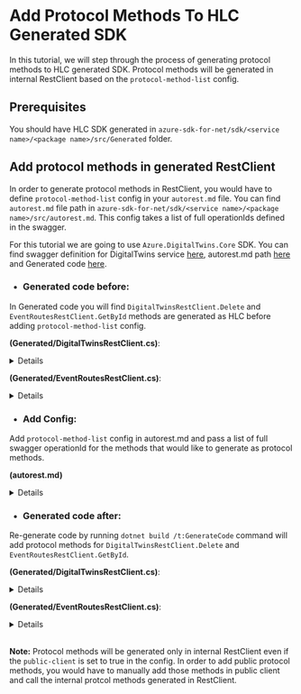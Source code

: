 # Add Protocol Methods To HLC Generated SDK

In this tutorial, we will step through the process of generating protocol methods to HLC generated SDK. Protocol methods will be generated in internal RestClient based on the `protocol-method-list` config.

## Prerequisites

You should have HLC SDK generated in `azure-sdk-for-net/sdk/<service name>/<package name>/src/Generated` folder.

## Add protocol methods in generated RestClient

In order to generate protocol methods in RestClient, you would have to define `protocol-method-list` config in your `autorest.md` file. You can find `autorest.md` file path in `azure-sdk-for-net/sdk/<service name>/<package name>/src/autorest.md`. This config takes a list of full operationIds defined in the swagger. 

For this tutorial we are going to use `Azure.DigitalTwins.Core` SDK. You can find swagger definition for DigitalTwins service [here](https://github.com/Azure/azure-rest-api-specs/blob/14fb40342c19f8b483e132038f8424ee62b745d9/specification/digitaltwins/data-plane/Microsoft.DigitalTwins/stable/2020-10-31/digitaltwins.json), autorest.md path [here](https://github.com/azure-sdk/azure-sdk-for-net/blob/17debdffe16df01ae196579c91ea22e77eddc96a/sdk/digitaltwins/Azure.DigitalTwins.Core/src/autorest.md) and Generated code [here](https://github.com/azure-sdk/azure-sdk-for-net/tree/17debdffe16df01ae196579c91ea22e77eddc96a/sdk/digitaltwins/Azure.DigitalTwins.Core/src/Generated).

* ### Generated code before:

In Generated code you will find `DigitalTwinsRestClient.Delete` and `EventRoutesRestClient.GetById` methods are generated as HLC before adding `protocol-method-list` config.

**(Generated/DigitalTwinsRestClient.cs)**:

<details>

``` C#
internal partial class DigitalTwinsRestClient
{
    public async Task<Response> DeleteAsync(string id, DeleteDigitalTwinOptions digitalTwinsDeleteOptions = null, CancellationToken cancellationToken = default)
    {
        if (id == null)
        {
            throw new ArgumentNullException(nameof(id));
        }

        using var message = CreateDeleteRequest(id, digitalTwinsDeleteOptions);
        await _pipeline.SendAsync(message, cancellationToken).ConfigureAwait(false);
        switch (message.Response.Status)
        {
            case 204:
                return message.Response;
            default:
                throw await ClientDiagnostics.CreateRequestFailedExceptionAsync(message.Response).ConfigureAwait(false);
        }
    }

    public async Task<Response> DeleteAsync(string id, DeleteDigitalTwinOptions digitalTwinsDeleteOptions = null, CancellationToken cancellationToken = default)
    {
        if (id == null)
        {
            throw new ArgumentNullException(nameof(id));
        }

        using var message = CreateDeleteRequest(id, digitalTwinsDeleteOptions);
        await _pipeline.SendAsync(message, cancellationToken).ConfigureAwait(false);
        switch (message.Response.Status)
        {
            case 204:
                return message.Response;
            default:
                throw await ClientDiagnostics.CreateRequestFailedExceptionAsync(message.Response).ConfigureAwait(false);
        }
    }
}
```

</details>

**(Generated/EventRoutesRestClient.cs)**:

<details>

``` C#
internal partial class EventRoutesRestClient
{
    public async Task<Response<DigitalTwinsEventRoute>> GetByIdAsync(string id, GetDigitalTwinsEventRouteOptions eventRoutesGetByIdOptions = null, CancellationToken cancellationToken = default)
    {
        if (id == null)
        {
            throw new ArgumentNullException(nameof(id));
        }

        using var message = CreateGetByIdRequest(id, eventRoutesGetByIdOptions);
        await _pipeline.SendAsync(message, cancellationToken).ConfigureAwait(false);
        switch (message.Response.Status)
        {
            case 200:
                {
                    DigitalTwinsEventRoute value = default;
                    using var document = await JsonDocument.ParseAsync(message.Response.ContentStream, default, cancellationToken).ConfigureAwait(false);
                    value = DigitalTwinsEventRoute.DeserializeDigitalTwinsEventRoute(document.RootElement);
                    return Response.FromValue(value, message.Response);
                }
            default:
                throw await ClientDiagnostics.CreateRequestFailedExceptionAsync(message.Response).ConfigureAwait(false);
        }
    }

    public Response<DigitalTwinsEventRoute> GetById(string id, GetDigitalTwinsEventRouteOptions eventRoutesGetByIdOptions = null, CancellationToken cancellationToken = default)
    {
        if (id == null)
        {
            throw new ArgumentNullException(nameof(id));
        }

        using var message = CreateGetByIdRequest(id, eventRoutesGetByIdOptions);
        _pipeline.Send(message, cancellationToken);
        switch (message.Response.Status)
        {
            case 200:
                {
                    DigitalTwinsEventRoute value = default;
                    using var document = JsonDocument.Parse(message.Response.ContentStream);
                    value = DigitalTwinsEventRoute.DeserializeDigitalTwinsEventRoute(document.RootElement);
                    return Response.FromValue(value, message.Response);
                }
            default:
                throw ClientDiagnostics.CreateRequestFailedException(message.Response);
        }
    }
}
```

</details>

* ### Add Config:

Add `protocol-method-list` config in autorest.md and pass a list of full swagger operationId for the methods that would like to generate as protocol methods.

**(autorest.md)**

<details>

```` md
### Generate DPG methods
```yaml
protocol-method-list:
  - DigitalTwins_Delete
  - EventRoutes_GetById
``` 
````

</details>

* ### Generated code after:

Re-generate code by running `dotnet build /t:GenerateCode` command will add protocol methods for `DigitalTwinsRestClient.Delete` and `EventRoutesRestClient.GetById`.

**(Generated/DigitalTwinsRestClient.cs)**:

<details>

``` diff

internal partial class DigitalTwinsRestClient
{
    public async Task<Response> DeleteAsync(string id, DeleteDigitalTwinOptions digitalTwinsDeleteOptions = null, CancellationToken cancellationToken = default)
    {
        if (id == null)
        {
            throw new ArgumentNullException(nameof(id));
        }

        using var message = CreateDeleteRequest(id, digitalTwinsDeleteOptions);
        await _pipeline.SendAsync(message, cancellationToken).ConfigureAwait(false);
        switch (message.Response.Status)
        {
            case 204:
                return message.Response;
            default:
                throw await ClientDiagnostics.CreateRequestFailedExceptionAsync(message.Response).ConfigureAwait(false);
        }
    }

    public async Task<Response> DeleteAsync(string id, DeleteDigitalTwinOptions digitalTwinsDeleteOptions = null, CancellationToken cancellationToken = default)
    {
        if (id == null)
        {
            throw new ArgumentNullException(nameof(id));
        }

        using var message = CreateDeleteRequest(id, digitalTwinsDeleteOptions);
        await _pipeline.SendAsync(message, cancellationToken).ConfigureAwait(false);
        switch (message.Response.Status)
        {
            case 204:
                return message.Response;
            default:
                throw await ClientDiagnostics.CreateRequestFailedExceptionAsync(message.Response).ConfigureAwait(false);
        }
    }
+
+    public virtual async Task<Response> DeleteAsync(string id, DeleteDigitalTwinOptions digitalTwinsDeleteOptions = null, RequestContext context = null)
+    {
+        Argument.AssertNotNullOrEmpty(id, nameof(id));
+
+        using var scope = ClientDiagnostics.CreateScope("DigitalTwinsClient.Delete");
+        scope.Start();
+        try
+        {
+            using HttpMessage message = CreateDeleteRequest(id, digitalTwinsDeleteOptions, context);
+            return await _pipeline.ProcessMessageAsync(message, context).ConfigureAwait(false);
+        }
+        catch (Exception e)
+        {
+            scope.Failed(e);
+            throw;
+        }
+    }
+
+    public virtual Response Delete(string id, DeleteDigitalTwinOptions digitalTwinsDeleteOptions = null, RequestContext context = null)
+    {
+        Argument.AssertNotNullOrEmpty(id, nameof(id));
+
+        using var scope = ClientDiagnostics.CreateScope("DigitalTwinsClient.Delete");
+        scope.Start();
+        try
+        {
+            using HttpMessage message = CreateDeleteRequest(id, digitalTwinsDeleteOptions, context);
+            return _pipeline.ProcessMessage(message, context);
+        }
+        catch (Exception e)
+        {
+            scope.Failed(e);
+            throw;
+        }
+    }
}
```

</details>

**(Generated/EventRoutesRestClient.cs)**:

<details>

``` diff
internal partial class EventRoutesRestClient
{
    public async Task<Response<DigitalTwinsEventRoute>> GetByIdAsync(string id, GetDigitalTwinsEventRouteOptions eventRoutesGetByIdOptions = null, CancellationToken cancellationToken = default)
    {
        if (id == null)
        {
            throw new ArgumentNullException(nameof(id));
        }

        using var message = CreateGetByIdRequest(id, eventRoutesGetByIdOptions);
        await _pipeline.SendAsync(message, cancellationToken).ConfigureAwait(false);
        switch (message.Response.Status)
        {
            case 200:
                {
                    DigitalTwinsEventRoute value = default;
                    using var document = await JsonDocument.ParseAsync(message.Response.ContentStream, default, cancellationToken).ConfigureAwait(false);
                    value = DigitalTwinsEventRoute.DeserializeDigitalTwinsEventRoute(document.RootElement);
                    return Response.FromValue(value, message.Response);
                }
            default:
                throw await ClientDiagnostics.CreateRequestFailedExceptionAsync(message.Response).ConfigureAwait(false);
        }
    }

    public Response<DigitalTwinsEventRoute> GetById(string id, GetDigitalTwinsEventRouteOptions eventRoutesGetByIdOptions = null, CancellationToken cancellationToken = default)
    {
        if (id == null)
        {
            throw new ArgumentNullException(nameof(id));
        }

        using var message = CreateGetByIdRequest(id, eventRoutesGetByIdOptions);
        _pipeline.Send(message, cancellationToken);
        switch (message.Response.Status)
        {
            case 200:
                {
                    DigitalTwinsEventRoute value = default;
                    using var document = JsonDocument.Parse(message.Response.ContentStream);
                    value = DigitalTwinsEventRoute.DeserializeDigitalTwinsEventRoute(document.RootElement);
                    return Response.FromValue(value, message.Response);
                }
            default:
                throw ClientDiagnostics.CreateRequestFailedException(message.Response);
        }
    }
+
+    public virtual async Task<Response> GetByIdAsync(string id, GetDigitalTwinsEventRouteOptions eventRoutesGetByIdOptions = null, RequestContext context = null)
+    {
+        Argument.AssertNotNullOrEmpty(id, nameof(id));
+
+        using var scope = ClientDiagnostics.CreateScope("EventRoutesClient.GetById");
+        scope.Start();
+        try
+        {
+            using HttpMessage message = CreateGetByIdRequest(id, eventRoutesGetByIdOptions, context);
+            return await _pipeline.ProcessMessageAsync(message, context).ConfigureAwait(false);
+        }
+        catch (Exception e)
+        {
+            scope.Failed(e);
+            throw;
+        }
+    }
+
+    public virtual Response GetById(string id, GetDigitalTwinsEventRouteOptions eventRoutesGetByIdOptions = null, RequestContext context = null)
+    {
+        Argument.AssertNotNullOrEmpty(id, nameof(id));
+
+        using var scope = ClientDiagnostics.CreateScope("EventRoutesClient.GetById");
+        scope.Start();
+        try
+        {
+            using HttpMessage message = CreateGetByIdRequest(id, eventRoutesGetByIdOptions, context);
+            return _pipeline.ProcessMessage(message, context);
+        }
+        catch (Exception e)
+        {
+            scope.Failed(e);
+            throw;
+        }
+    }
}
```

</details>
&nbsp;

**Note:** Protocol methods will be generated only in internal RestClient even if the `public-client` is set to true in the config. In order to add public protocol methods, you would have to manually add those methods in public client and call the internal protcol methods generated in RestClient.